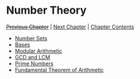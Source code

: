 # Number Theory <!-- omit in toc -->

[~~Previous Chapter~~][prev] | [Next Chapter][next] | [Chapter Contents][index]

[prev]: ../index
[next]:  ../02logicproof/index
[index]: ../index

- [Number Sets](./01numbersets)
- [Bases](02bases)
- [Modular Arithmetic](03modular)
- [GCD and LCM](04gcd-lcm)
- [Prime Numbers](05primes)
- [Fundamental Theorem of Arithmetic](06fta)
